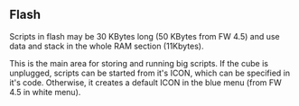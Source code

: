 ## Flash

Scripts in flash may be 30 KBytes long (50 KBytes from FW 4.5) and use data and stack in the whole RAM section (11Kbytes).

This is the main area for storing and running big scripts. If the cube is unplugged, scripts can be started from it's ICON, which can be specified in it's code. Otherwise, it creates a default ICON in the blue menu (from FW 4.5 in white menu).

